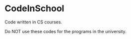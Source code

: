 # CodeInSchool
Code written in CS courses.

Do NOT use these codes for the programs in the university.
